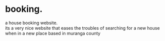 # booking.
a house booking website.        
      its a very nice website that eases the troubles of searching for a new house when in a new place
      based in muranga county
               
        
              
     
        
   
    
     
      
